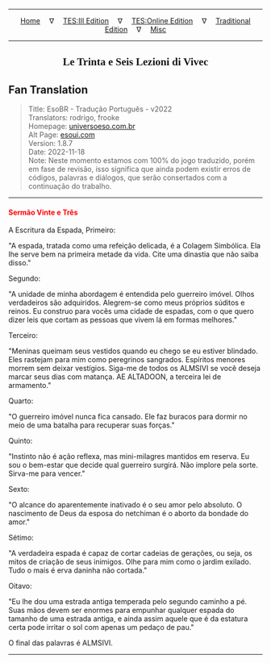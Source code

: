 
---

<!-- Jekyll Page Links -->

<center>
<a href="../../../../../index.html">Home</a>
&emsp;&nabla;&emsp;
<a href="../../../../index-tes3.html">TES:III Edition</a>
&emsp;&nabla;&emsp;
<a href="../../../../index-teso.html">TES:Online Edition</a>
&emsp;&nabla;&emsp;
<a href="../../../../index-traditional.html">Traditional Edition</a>
&emsp;&nabla;&emsp;
<a href="../../../../index-misc.html">Misc</a>
</center>

<!-- Markdown Body Below: -->

---

<center>
<h2><span style="font-family:Georgia">Le Trinta e Seis Lezioni di Vivec</span></h2>
</center>

## Fan Translation

> Title: EsoBR - Tradução Português - v2022\
> Translators: rodrigo, frooke\
> Homepage: [universoeso.com.br][1]\
> Alt Page: [esoui.com][2]\
> Version: 1.8.7\
> Date: 2022-11-18\
> Note: Neste momento estamos com 100% do jogo traduzido, porém em fase de revisão, isso significa que ainda podem existir erros de códigos, palavras e diálogos, que serão consertados com a continuação do trabalho.

[1]: https://www.universoeso.com.br/traducao
[2]: https://www.esoui.com/downloads/info2256-EsoBR-TraduoPortugus-v2022.html

---

#### <span style="color:red">Sermão Vinte e Três</span>

A Escritura da Espada, Primeiro:

"A espada, tratada como uma refeição delicada, é a Colagem Simbólica. Ela lhe serve bem na primeira metade da vida. Cite uma dinastia que não saiba disso."

Segundo:

"A unidade de minha abordagem é entendida pelo guerreiro imóvel. Olhos verdadeiros são adquiridos. Alegrem-se como meus próprios súditos e reinos. Eu construo para vocês uma cidade de espadas, com o que quero dizer leis que cortam as pessoas que vivem lá em formas melhores."

Terceiro:

"Meninas queimam seus vestidos quando eu chego se eu estiver blindado. Eles rastejam para mim como peregrinos sangrados. Espíritos menores morrem sem deixar vestígios. Siga-me de todos os ALMSIVI se você deseja marcar seus dias com matança. AE ALTADOON, a terceira lei de armamento."

Quarto:

"O guerreiro imóvel nunca fica cansado. Ele faz buracos para dormir no meio de uma batalha para recuperar suas forças."

Quinto:

"Instinto não é ação reflexa, mas mini-milagres mantidos em reserva. Eu sou o bem-estar que decide qual guerreiro surgirá. Não implore pela sorte. Sirva-me para vencer."

Sexto:

"O alcance do aparentemente inativado é o seu amor pelo absoluto. O nascimento de Deus da esposa do netchiman é o aborto da bondade do amor."

Sétimo:

"A verdadeira espada é capaz de cortar cadeias de gerações, ou seja, os mitos de criação de seus inimigos. Olhe para mim como o jardim exilado. Tudo o mais é erva daninha não cortada."

Oitavo:

"Eu lhe dou uma estrada antiga temperada pelo segundo caminho a pé. Suas mãos devem ser enormes para empunhar qualquer espada do tamanho de uma estrada antiga, e ainda assim aquele que é da estatura certa pode irritar o sol com apenas um pedaço de pau."

O final das palavras é ALMSIVI.

---
